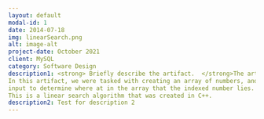 ```yaml
---
layout: default
modal-id: 1
date: 2014-07-18
img: linearSearch.png
alt: image-alt
project-date: October 2021
client: MySQL
category: Software Design
description1: <strong> Briefly describe the artifact.  </strong>The artifact that I have chosen is from CS-260 - Data Structures and Algorithms.
In this artifact, we were tasked with creating an array of numbers, and then requesting user 
input to determine where at in the array that the indexed number lies. 
This is a linear search algorithm that was created in C++.
description2: Test for description 2
---
```

